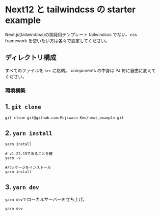 # Next12 と tailwindcss の starter example

Next.js(tailwindcss)の開発用テンプレート
tailwindcss でない、css framework を使いたい方は各々で設定してください。

## ディレクトリ構成

すべてのファイルを `src` に格納。
components の中身は PJ 毎に自由に変えてください。

### 環境構築

## 1. `git clone`

```shell
git clone git@github.com:Fujiwara-Ken/next_example.git
```

## 2. `yarn install`

`yarn install`

```shell
# v1.22.15であることを確
yarn -v

#パッケージをインストール
yarn install
```

## 3. `yarn dev`

`yarn dev`でローカルサーバーを立ち上げ。

```shell
yarn dev
```
